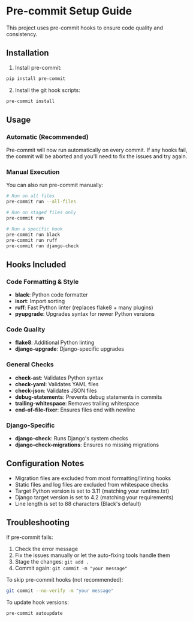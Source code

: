 # Pre-commit Setup Guide

This project uses pre-commit hooks to ensure code quality and consistency.

## Installation

1. Install pre-commit:
```bash
pip install pre-commit
```

2. Install the git hook scripts:
```bash
pre-commit install
```

## Usage

### Automatic (Recommended)
Pre-commit will now run automatically on every commit. If any hooks fail, the commit will be aborted and you'll need to fix the issues and try again.

### Manual Execution
You can also run pre-commit manually:

```bash
# Run on all files
pre-commit run --all-files

# Run on staged files only
pre-commit run

# Run a specific hook
pre-commit run black
pre-commit run ruff
pre-commit run django-check
```

## Hooks Included

### Code Formatting & Style
- **black**: Python code formatter
- **isort**: Import sorting
- **ruff**: Fast Python linter (replaces flake8 + many plugins)
- **pyupgrade**: Upgrades syntax for newer Python versions

### Code Quality
- **flake8**: Additional Python linting
- **django-upgrade**: Django-specific upgrades

### General Checks
- **check-ast**: Validates Python syntax
- **check-yaml**: Validates YAML files
- **check-json**: Validates JSON files
- **debug-statements**: Prevents debug statements in commits
- **trailing-whitespace**: Removes trailing whitespace
- **end-of-file-fixer**: Ensures files end with newline

### Django-Specific
- **django-check**: Runs Django's system checks
- **django-check-migrations**: Ensures no missing migrations

## Configuration Notes

- Migration files are excluded from most formatting/linting hooks
- Static files and log files are excluded from whitespace checks
- Target Python version is set to 3.11 (matching your runtime.txt)
- Django target version is set to 4.2 (matching your requirements)
- Line length is set to 88 characters (Black's default)

## Troubleshooting

If pre-commit fails:
1. Check the error message
2. Fix the issues manually or let the auto-fixing tools handle them
3. Stage the changes: `git add .`
4. Commit again: `git commit -m "your message"`

To skip pre-commit hooks (not recommended):
```bash
git commit --no-verify -m "your message"
```

To update hook versions:
```bash
pre-commit autoupdate
```
